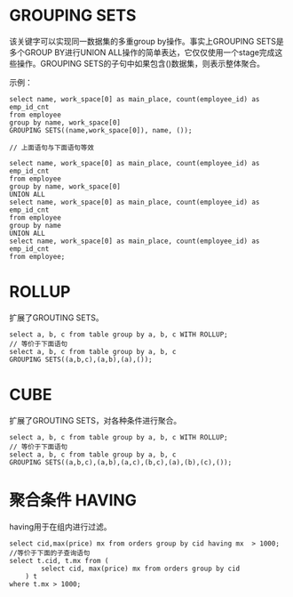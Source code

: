 # GROUPING SETS

该关键字可以实现同一数据集的多重group by操作。事实上GROUPING SETS是多个GROUP BY进行UNION ALL操作的简单表达，它仅仅使用一个stage完成这些操作。GROUPING SETS的子句中如果包含()数据集，则表示整体聚合。

示例：
```
select name, work_space[0] as main_place, count(employee_id) as emp_id_cnt
from employee
group by name, work_space[0]
GROUPING SETS((name,work_space[0]), name, ());

// 上面语句与下面语句等效

select name, work_space[0] as main_place, count(employee_id) as emp_id_cnt
from employee
group by name, work_space[0]
UNION ALL
select name, work_space[0] as main_place, count(employee_id) as emp_id_cnt
from employee
group by name
UNION ALL
select name, work_space[0] as main_place, count(employee_id) as emp_id_cnt
from employee;
```

# ROLLUP

扩展了GROUTING SETS。

```
select a, b, c from table group by a, b, c WITH ROLLUP;
// 等价于下面语句
select a, b, c from table group by a, b, c
GROUPING SETS((a,b,c),(a,b),(a),());
```
# CUBE

扩展了GROUTING SETS，对各种条件进行聚合。
```
select a, b, c from table group by a, b, c WITH ROLLUP;
// 等价于下面语句
select a, b, c from table group by a, b, c
GROUPING SETS((a,b,c),(a,b),(a,c),(b,c),(a),(b),(c),());
```

# 聚合条件 HAVING

having用于在组内进行过滤。
```
select cid,max(price) mx from orders group by cid having mx  > 1000;
//等价于下面的子查询语句
select t.cid, t.mx from (
        select cid, max(price) mx from orders group by cid
    ) t
where t.mx > 1000;
```
